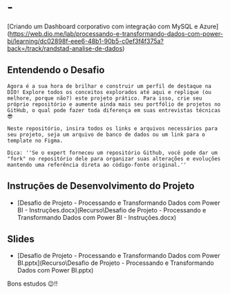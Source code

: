 # -
[Criando um Dashboard corporativo com integração com MySQL e Azure] (https://web.dio.me/lab/processando-e-transformando-dados-com-power-bi/learning/dc02898f-eee6-48b1-90b5-c0ef3f4f375a?back=/track/randstad-analise-de-dados)


## Entendendo o Desafio

    Agora é a sua hora de brilhar e construir um perfil de destaque na DIO! Explore todos os conceitos explorados até aqui e replique (ou melhore, porque não?) este projeto prático. Para isso, crie seu próprio repositório e aumente ainda mais seu portfólio de projetos no GitHub, o qual pode fazer toda diferença em suas entrevistas técnicas 😎

    Neste repositório, insira todos os links e arquivos necessários para seu projeto, seja um arquivo de banco de dados ou um link para o template no Figma.

    Dica: ''Se o expert forneceu um repositório Github, você pode dar um "fork" no repositório dele para organizar suas alterações e evoluções mantendo uma referência direta ao código-fonte original.''

## Instruções de Desenvolvimento do Projeto

-  [Desafio de Projeto - Processando e Transformando Dados com Power BI - Instruções.docx](Recurso\Desafio de Projeto - Processando e Transformando Dados com Power BI - Instruções.docx)

## Slides

-  [Desafio de Projeto - Processando e Transformando Dados com Power BI.pptx](Recurso\Desafio de Projeto - Processando e Transformando Dados com Power BI.pptx)

Bons estudos 😉!!
